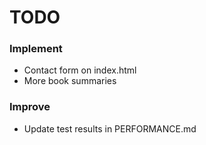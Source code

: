 # TODO

### Implement
* Contact form on index.html
* More book summaries

### Improve
* Update test results in PERFORMANCE.md
